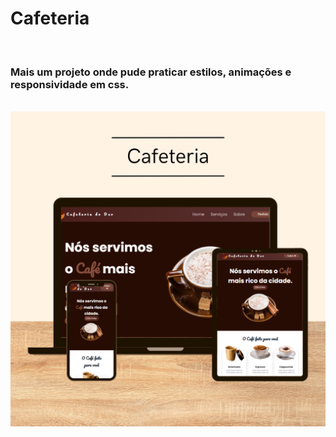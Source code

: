<h1>Cafeteria</h1>
<br>
<h3>Mais um projeto onde pude praticar estilos, animações e responsividade em css.</h3>
<br>

<img src="https://github.com/PatriciaOp/Cafeteria/blob/main/Assets/MockupCafeteria.png?raw=true"/>
